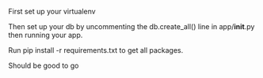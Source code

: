 First set up your virtualenv

Then set up your db by uncommenting the db.create_all() line in app/__init__.py then running your app.

Run pip install -r requirements.txt to get all packages.

Should be good to go
